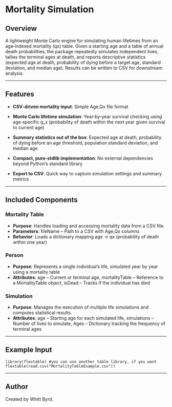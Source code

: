# Mortality Simulation

## Overview

A lightweight Monte Carlo engine for simulating human lifetimes from an age‐indexed mortality (qx) table. Given a starting age and a table of annual death probabilities, the package repeatedly simulates independent lives, tallies the terminal ages at death, and reports descriptive statistics (expected age at death, probability of dying before a target age, standard deviation, and median age). Results can be written to CSV for downstream analysis.

---

## Features

- **CSV‑driven mortality input**: Simple Age,Qx file format

- **Monte Carlo lifetime simulation**: Year‑by‑year survival checking using age‑specific q_x (probability of death within the next year given survival to current age)

- **Summary statistics out of the box**: Expected age at death, probability of dying before an age threshold, population standard deviation, and median age

- **Compact, pure‑stdlib implementation**: No external dependencies beyond Python’s standard library

- **Export to CSV**: Quick way to capture simulation settings and summary metrics

---

## Included Components

### Mortality Table

- **Purpose**: Handles loading and accessing mortality data from a CSV file.
- **Parameters**: fileName – Path to a CSV with Age,Qx columns
- **Behavior**: Loads a dictionary mapping age -> qx (probability of death within one year)

### Person

- **Purpose**: Represents a single individual’s life, simulated year by year using a mortality table
- **Attributes**: age – Current or terminal age, mortalityTable – Reference to a MortalityTable object, isDead – Tracks if the individual has died

### Simulation

- **Purpose**: Manages the execution of multiple life simulations and computes statistical results.
- **Attributes**: age – Starting age for each simulated life, simulations – Number of lives to simulate, Ages – Dictionary tracking the frequency of terminal ages

---

## Example Input

```{r, echo=FALSE, warning=FALSE}
library(flextable) #you can use another table library, if you want
flextable(read.csv("MortalityTableExample.csv"))
```

---

## Author

Created by Whitt Byrd.
